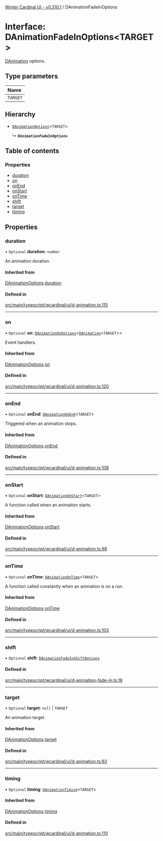[Winter Cardinal UI - v0.310.1](../index.md) / DAnimationFadeInOptions

# Interface: DAnimationFadeInOptions<TARGET\>

[DAnimation](DAnimation.md) options.

## Type parameters

| Name |
| :------ |
| `TARGET` |

## Hierarchy

- [`DAnimationOptions`](DAnimationOptions.md)<`TARGET`\>

  ↳ **`DAnimationFadeInOptions`**

## Table of contents

### Properties

- [duration](DAnimationFadeInOptions.md#duration)
- [on](DAnimationFadeInOptions.md#on)
- [onEnd](DAnimationFadeInOptions.md#onend)
- [onStart](DAnimationFadeInOptions.md#onstart)
- [onTime](DAnimationFadeInOptions.md#ontime)
- [shift](DAnimationFadeInOptions.md#shift)
- [target](DAnimationFadeInOptions.md#target)
- [timing](DAnimationFadeInOptions.md#timing)

## Properties

### duration

• `Optional` **duration**: `number`

An animation duration.

#### Inherited from

[DAnimationOptions](DAnimationOptions.md).[duration](DAnimationOptions.md#duration)

#### Defined in

[src/main/typescript/wcardinal/ui/d-animation.ts:115](https://github.com/winter-cardinal/winter-cardinal-ui/blob/v0.310.1/src/main/typescript/wcardinal/ui/d-animation.ts#L115)

___

### on

• `Optional` **on**: [`DAnimationOnOptions`](DAnimationOnOptions.md)<[`DAnimation`](DAnimation.md)<`TARGET`\>\>

Event handlers.

#### Inherited from

[DAnimationOptions](DAnimationOptions.md).[on](DAnimationOptions.md#on)

#### Defined in

[src/main/typescript/wcardinal/ui/d-animation.ts:120](https://github.com/winter-cardinal/winter-cardinal-ui/blob/v0.310.1/src/main/typescript/wcardinal/ui/d-animation.ts#L120)

___

### onEnd

• `Optional` **onEnd**: [`DAnimationOnEnd`](../index.md#danimationonend)<`TARGET`\>

Triggered when an animation stops.

#### Inherited from

[DAnimationOptions](DAnimationOptions.md).[onEnd](DAnimationOptions.md#onend)

#### Defined in

[src/main/typescript/wcardinal/ui/d-animation.ts:108](https://github.com/winter-cardinal/winter-cardinal-ui/blob/v0.310.1/src/main/typescript/wcardinal/ui/d-animation.ts#L108)

___

### onStart

• `Optional` **onStart**: [`DAnimationOnStart`](../index.md#danimationonstart)<`TARGET`\>

A function called when an animation starts.

#### Inherited from

[DAnimationOptions](DAnimationOptions.md).[onStart](DAnimationOptions.md#onstart)

#### Defined in

[src/main/typescript/wcardinal/ui/d-animation.ts:98](https://github.com/winter-cardinal/winter-cardinal-ui/blob/v0.310.1/src/main/typescript/wcardinal/ui/d-animation.ts#L98)

___

### onTime

• `Optional` **onTime**: [`DAnimationOnTime`](../index.md#danimationontime)<`TARGET`\>

A function called constantly when an animation is on a run.

#### Inherited from

[DAnimationOptions](DAnimationOptions.md).[onTime](DAnimationOptions.md#ontime)

#### Defined in

[src/main/typescript/wcardinal/ui/d-animation.ts:103](https://github.com/winter-cardinal/winter-cardinal-ui/blob/v0.310.1/src/main/typescript/wcardinal/ui/d-animation.ts#L103)

___

### shift

• `Optional` **shift**: [`DAnimationFadeInShiftOptions`](DAnimationFadeInShiftOptions.md)

#### Defined in

[src/main/typescript/wcardinal/ui/d-animation-fade-in.ts:18](https://github.com/winter-cardinal/winter-cardinal-ui/blob/v0.310.1/src/main/typescript/wcardinal/ui/d-animation-fade-in.ts#L18)

___

### target

• `Optional` **target**: ``null`` \| `TARGET`

An animation target.

#### Inherited from

[DAnimationOptions](DAnimationOptions.md).[target](DAnimationOptions.md#target)

#### Defined in

[src/main/typescript/wcardinal/ui/d-animation.ts:93](https://github.com/winter-cardinal/winter-cardinal-ui/blob/v0.310.1/src/main/typescript/wcardinal/ui/d-animation.ts#L93)

___

### timing

• `Optional` **timing**: [`DAnimationTiming`](../index.md#danimationtiming)<`TARGET`\>

#### Inherited from

[DAnimationOptions](DAnimationOptions.md).[timing](DAnimationOptions.md#timing)

#### Defined in

[src/main/typescript/wcardinal/ui/d-animation.ts:110](https://github.com/winter-cardinal/winter-cardinal-ui/blob/v0.310.1/src/main/typescript/wcardinal/ui/d-animation.ts#L110)
